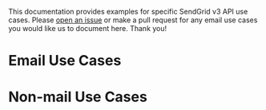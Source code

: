 This documentation provides examples for specific SendGrid v3 API use cases. Please [open an issue](https://github.com/sendgrid/smtpapi-java/issues) or make a pull request for any email use cases you would like us to document here. Thank you!

# Email Use Cases

# Non-mail Use Cases
